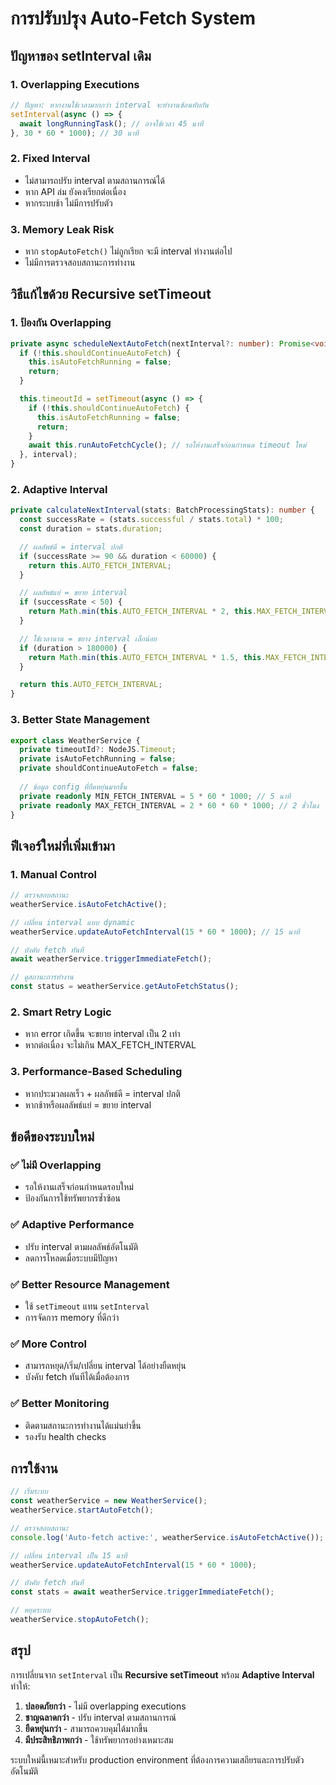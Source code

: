 # การปรับปรุง Auto-Fetch System

## ปัญหาของ setInterval เดิม

### 1. **Overlapping Executions** 
```javascript
// ปัญหา: หากงานใช้เวลามากกว่า interval จะทำงานซ้อนทับกัน
setInterval(async () => {
  await longRunningTask(); // อาจใช้เวลา 45 นาที
}, 30 * 60 * 1000); // 30 นาที
```

### 2. **Fixed Interval**
- ไม่สามารถปรับ interval ตามสถานการณ์ได้
- หาก API ล่ม ยังคงเรียกต่อเนื่อง
- หากระบบช้า ไม่มีการปรับตัว

### 3. **Memory Leak Risk**
- หาก `stopAutoFetch()` ไม่ถูกเรียก จะมี interval ทำงานต่อไป
- ไม่มีการตรวจสอบสถานะการทำงาน

## วิธีแก้ไขด้วย Recursive setTimeout

### 1. **ป้องกัน Overlapping**
```typescript
private async scheduleNextAutoFetch(nextInterval?: number): Promise<void> {
  if (!this.shouldContinueAutoFetch) {
    this.isAutoFetchRunning = false;
    return;
  }

  this.timeoutId = setTimeout(async () => {
    if (!this.shouldContinueAutoFetch) {
      this.isAutoFetchRunning = false;
      return;
    }
    await this.runAutoFetchCycle(); // รอให้งานเสร็จก่อนกำหนด timeout ใหม่
  }, interval);
}
```

### 2. **Adaptive Interval**
```typescript
private calculateNextInterval(stats: BatchProcessingStats): number {
  const successRate = (stats.successful / stats.total) * 100;
  const duration = stats.duration;

  // ผลลัพธ์ดี = interval ปกติ
  if (successRate >= 90 && duration < 60000) {
    return this.AUTO_FETCH_INTERVAL;
  }

  // ผลลัพธ์แย่ = ขยาย interval
  if (successRate < 50) {
    return Math.min(this.AUTO_FETCH_INTERVAL * 2, this.MAX_FETCH_INTERVAL);
  }

  // ใช้เวลานาน = ขยาง interval เล็กน้อย
  if (duration > 180000) {
    return Math.min(this.AUTO_FETCH_INTERVAL * 1.5, this.MAX_FETCH_INTERVAL);
  }

  return this.AUTO_FETCH_INTERVAL;
}
```

### 3. **Better State Management**
```typescript
export class WeatherService {
  private timeoutId?: NodeJS.Timeout;
  private isAutoFetchRunning = false;
  private shouldContinueAutoFetch = false;
  
  // ข้อมูล config ที่ยืดหยุ่นมากขึ้น
  private readonly MIN_FETCH_INTERVAL = 5 * 60 * 1000; // 5 นาที
  private readonly MAX_FETCH_INTERVAL = 2 * 60 * 60 * 1000; // 2 ชั่วโมง
}
```

## ฟีเจอร์ใหม่ที่เพิ่มเข้ามา

### 1. **Manual Control**
```typescript
// ตรวจสอบสถานะ
weatherService.isAutoFetchActive();

// เปลี่ยน interval แบบ dynamic
weatherService.updateAutoFetchInterval(15 * 60 * 1000); // 15 นาที

// บังคับ fetch ทันที
await weatherService.triggerImmediateFetch();

// ดูสถานะการทำงาน
const status = weatherService.getAutoFetchStatus();
```

### 2. **Smart Retry Logic**
- หาก error เกิดขึ้น จะขยาย interval เป็น 2 เท่า
- หากต่อเนื่อง จะไม่เกิน MAX_FETCH_INTERVAL

### 3. **Performance-Based Scheduling**
- หากประมวลผลเร็ว + ผลลัพธ์ดี = interval ปกติ
- หากช้าหรือผลลัพธ์แย่ = ขยาย interval

## ข้อดีของระบบใหม่

### ✅ **ไม่มี Overlapping**
- รอให้งานเสร็จก่อนกำหนดรอบใหม่
- ป้องกันการใช้ทรัพยากรซ้ำซ้อน

### ✅ **Adaptive Performance**
- ปรับ interval ตามผลลัพธ์อัตโนมัติ
- ลดการโหลดเมื่อระบบมีปัญหา

### ✅ **Better Resource Management**
- ใช้ `setTimeout` แทน `setInterval`
- การจัดการ memory ที่ดีกว่า

### ✅ **More Control**
- สามารถหยุด/เริ่ม/เปลี่ยน interval ได้อย่างยืดหยุ่น
- บังคับ fetch ทันทีได้เมื่อต้องการ

### ✅ **Better Monitoring**
- ติดตามสถานะการทำงานได้แม่นยำขึ้น
- รองรับ health checks

## การใช้งาน

```typescript
// เริ่มระบบ
const weatherService = new WeatherService();
weatherService.startAutoFetch();

// ตรวจสอบสถานะ
console.log('Auto-fetch active:', weatherService.isAutoFetchActive());

// เปลี่ยน interval เป็น 15 นาที
weatherService.updateAutoFetchInterval(15 * 60 * 1000);

// บังคับ fetch ทันที
const stats = await weatherService.triggerImmediateFetch();

// หยุดระบบ
weatherService.stopAutoFetch();
```

## สรุป

การเปลี่ยนจาก `setInterval` เป็น **Recursive setTimeout** พร้อม **Adaptive Interval** ทำให้:

1. **ปลอดภัยกว่า** - ไม่มี overlapping executions
2. **ชาญฉลาดกว่า** - ปรับ interval ตามสถานการณ์
3. **ยืดหยุ่นกว่า** - สามารถควบคุมได้มากขึ้น
4. **มีประสิทธิภาพกว่า** - ใช้ทรัพยากรอย่างเหมาะสม

ระบบใหม่นี้เหมาะสำหรับ production environment ที่ต้องการความเสถียรและการปรับตัวอัตโนมัติ
